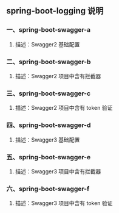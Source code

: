## spring-boot-logging 说明

### 一、spring-boot-swagger-a

1. 描述：Swagger2 基础配置

### 二、spring-boot-swagger-b

1. 描述：Swagger2 项目中含有拦截器

### 三、spring-boot-swagger-c

1. 描述：Swagger2 项目中含有 token 验证

### 四、spring-boot-swagger-d

1. 描述：Swagger3 基础配置

### 五、spring-boot-swagger-e

1. 描述：Swagger3 项目中含有拦截器

### 六、spring-boot-swagger-f

1. 描述：Swagger3 项目中含有 token 验证


